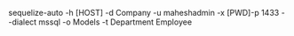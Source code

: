 sequelize-auto -h [HOST] -d Company -u maheshadmin -x [PWD]-p 1433  --dialect mssql -o Models -t Department Employee
